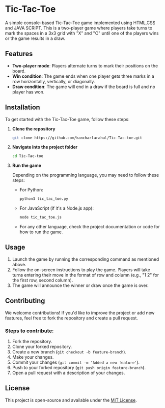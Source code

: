 
# Tic-Tac-Toe

A simple console-based Tic-Tac-Toe game implemented using HTML,CSS and JAVA SCRIPT. This is a two-player game where players take turns to mark the spaces in a 3x3 grid with "X" and "O" until one of the players wins or the game results in a draw.

## Features

- **Two-player mode**: Players alternate turns to mark their positions on the board.
- **Win condition**: The game ends when one player gets three marks in a row horizontally, vertically, or diagonally.
- **Draw condition**: The game will end in a draw if the board is full and no player has won.

## Installation

To get started with the Tic-Tac-Toe game, follow these steps:

1. **Clone the repository**

   ```bash
   git clone https://github.com/kancharlarahul/Tic-Tac-toe.git
   

2. **Navigate into the project folder**

   ```bash
   cd Tic-Tac-toe
   ```

3. **Run the game**

   Depending on the programming language, you may need to follow these steps:
   
   - For Python:
     ```bash
     python3 tic_tac_toe.py
     ```

   - For JavaScript (if it's a Node.js app):
     ```bash
     node tic_tac_toe.js
     ```

   - For any other language, check the project documentation or code for how to run the game.

## Usage

1. Launch the game by running the corresponding command as mentioned above.
2. Follow the on-screen instructions to play the game. Players will take turns entering their move in the format of row and column (e.g., "1 2" for the first row, second column).
3. The game will announce the winner or draw once the game is over.

## Contributing

We welcome contributions! If you'd like to improve the project or add new features, feel free to fork the repository and create a pull request.

### Steps to contribute:

1. Fork the repository.
2. Clone your forked repository.
3. Create a new branch (`git checkout -b feature-branch`).
4. Make your changes.
5. Commit your changes (`git commit -m 'Added a new feature'`).
6. Push to your forked repository (`git push origin feature-branch`).
7. Open a pull request with a description of your changes.

## License

This project is open-source and available under the [MIT License](LICENSE).

```
